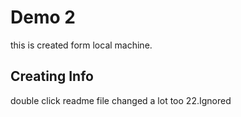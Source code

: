 # Demo 2

this is created form local machine.

## Creating Info

double click readme file changed a lot too 22.Ignored